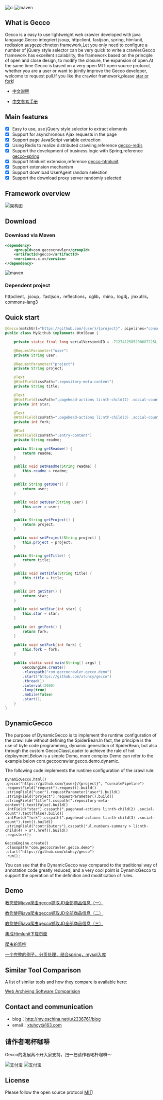 ![ci](https://api.travis-ci.org/xtuhcy/gecco.svg?branch=master)
![maven](https://img.shields.io/maven-central/v/com.geccocrawler/gecco.svg?style=flat-square)

## What is Gecco
Gecco is a easy to use lightweight web crawler developed with java language.Gecco integriert jsoup, httpclient, fastjson, spring, htmlunit, redission ausgezeichneten framework,Let you only need to configure a number of jQuery style selector can be very quick to write a crawler.Gecco framework has excellent scalability, the framework based on the principle of open and close design, to modify the closure, the expansion of open.At the same time Gecco is based on a very open MIT open source protocol, whether you are a user or want to jointly improve the Gecco developer, welcome to request pull.If you like the crawler framework,please [star or fork](https://github.com/xtuhcy/gecco)!

* [中文说明](https://github.com/xtuhcy/gecco/blob/master/README_CN.md)

* [中文参考手册](http://www.geccocrawler.com/)

## Main features

* [x] Easy to use, use jQuery style selector to extract elements
* [x] Support for asynchronous Ajax requests in the page
* [x] Support page JavaScript variable extraction
* [x] Using Redis to realize distributed crawling,reference [gecco-redis](https://github.com/xtuhcy/gecco-redis)
* [x] Support the development of business logic with Spring,reference [gecco-spring](https://github.com/xtuhcy/gecco-spring)
* [x] Support htmlunit extension,reference [gecco-htmlunit](https://github.com/xtuhcy/gecco-htmlunit)
* [x] Support extension mechanism
* [x] Support download UserAgent random selection
* [x] Support the download proxy server randomly selected

## Framework overview
![架构图](https://raw.githubusercontent.com/xtuhcy/gecco/master/doc/%E6%9E%B6%E6%9E%84%E5%9B%BE.jpg)

## Download
### Download via Maven

```xml
<dependency>
    <groupId>com.geccocrawler</groupId>
    <artifactId>gecco</artifactId>
    <version>x.x.x</version>
</dependency>
```

![maven](https://img.shields.io/maven-central/v/com.geccocrawler/gecco.svg?style=flat-square)

### Dependent project
httpclient，jsoup，fastjson，reflections，cglib，rhino，log4j，jmxutils，commons-lang3

## Quick start

```java
@Gecco(matchUrl="https://github.com/{user}/{project}", pipelines="consolePipeline")
public class MyGithub implements HtmlBean {

    private static final long serialVersionUID = -7127412585200687225L;

    @RequestParameter("user")
    private String user;

    @RequestParameter("project")
    private String project;

    @Text
    @HtmlField(cssPath=".repository-meta-content")
    private String title;

    @Text
    @HtmlField(cssPath=".pagehead-actions li:nth-child(2) .social-count")
    private int star;

    @Text
    @HtmlField(cssPath=".pagehead-actions li:nth-child(3) .social-count")
    private int fork;

    @Html
    @HtmlField(cssPath=".entry-content")
    private String readme;

    public String getReadme() {
        return readme;
    }

    public void setReadme(String readme) {
        this.readme = readme;
    }

    public String getUser() {
        return user;
    }

    public void setUser(String user) {
        this.user = user;
    }

    public String getProject() {
        return project;
    }

    public void setProject(String project) {
        this.project = project;
    }

    public String getTitle() {
        return title;
    }

    public void setTitle(String title) {
        this.title = title;
    }

    public int getStar() {
        return star;
    }

    public void setStar(int star) {
        this.star = star;
    }

    public int getFork() {
        return fork;
    }

    public void setFork(int fork) {
        this.fork = fork;
    }
    
    public static void main(String[] args) {
        GeccoEngine.create()
        .classpath("com.geccocrawler.gecco.demo")
        .start("https://github.com/xtuhcy/gecco")
        .thread(1)
        .interval(2000)
        .loop(true)
        .mobile(false)
        .start();
    }
}
```

## DynamicGecco
The purpose of DynamicGecco is to implement the runtime configuration of the crawl rule without defining the SpiderBean.In fact, the principle is the use of byte code programming, dynamic generation of SpiderBean, but also through the custom GeccoClassLoader to achieve the rule of hot deployment.Below is a simple Demo, more complex Demo can refer to the example below com.geccocrawler.gecco.demo.dynamic.

The following code implements the runtime configuration of the crawl rule:

	DynamicGecco.html()
	.gecco("https://github.com/{user}/{project}", "consolePipeline")
	.requestField("request").request().build()
	.stringField("user").requestParameter("user").build()
	.stringField("project").requestParameter().build()
	.stringField("title").csspath(".repository-meta-content").text(false).build()
	.intField("star").csspath(".pagehead-actions li:nth-child(2) .social-count").text(false).build()
	.intField("fork").csspath(".pagehead-actions li:nth-child(3) .social-count").text().build()
	.stringField("contributors").csspath("ul.numbers-summary > li:nth-child(4) > a").href().build()
	.register();
	
	GeccoEngine.create()
	.classpath("com.geccocrawler.gecco.demo")
	.start("https://github.com/xtuhcy/gecco")
	.run();

You can see that the DynamicGecco way compared to the traditional way of annotation code greatly reduced, and a very cool point is DynamicGecco to support the operation of the definition and modification of rules.

## Demo
[教您使用java爬虫gecco抓取JD全部商品信息（一）](http://my.oschina.net/u/2336761/blog/620158)

[教您使用java爬虫gecco抓取JD全部商品信息（二）](http://my.oschina.net/u/2336761/blog/620827)

[教您使用java爬虫gecco抓取JD全部商品信息（三）](http://my.oschina.net/u/2336761/blog/624683)

[集成Htmlunit下载页面](http://my.oschina.net/u/2336761/blog/631959)

[爬虫的监控](http://my.oschina.net/u/2336761/blog/644330)

[一个完整的例子，分页处理，结合spring，mysql入库](http://git.oschina.net/xiaomaoguai/gecco-demo)

## Similar Tool Comparison

A list of similar tools and how they compare is available here:

[Web Archiving Software Comparision](https://github.com/archivers-space/research/tree/master/web_archiving)

## Contact and communication

- blog：http://my.oschina.net/u/2336761/blog
- email：xtuhcy@163.com

## 请作者喝杯咖啡
Gecco的发展离不开大家支持，扫一扫请作者喝杯咖啡～

![支付宝](http://www.geccocrawler.com/content/images/jz-zfb.jpg?xx=2)
![支付宝](http://www.geccocrawler.com/content/images/jz-wx.png)

## License
Please follow the open source protocol [MIT](https://raw.githubusercontent.com/xtuhcy/gecco/master/LICENSE)!
